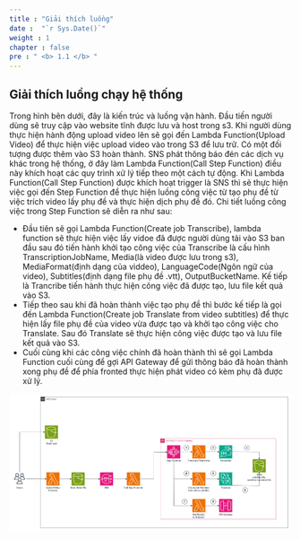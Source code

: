 ```yaml
---
title : "Giải thích luồng"
date :  "`r Sys.Date()`" 
weight : 1 
chapter : false
pre : " <b> 1.1 </b> "
---
```


## Giải thích luồng chạy hệ thống

Trong hình bên dưới, đây là kiến trúc và luồng vận hành. Đầu tiến người dùng sẽ truy cập vào website tĩnh được lưu và host trong s3. Khi người dùng thực hiện hành động upload video lên sẽ gọi đến Lambda Function(Upload Video) để thực hiện việc upload video vào trong S3 để lưu trữ. Có một đối tượng được thêm vào S3 hoàn thành. SNS phát thông báo đén các dịch vụ khác trong hệ thống, ở đây làm Lambda Function(Call Step Function) điều này khích hoạt các quy trình xử lý tiếp theo một cách tự động. Khi Lambda Function(Call Step Function) được khích hoạt trigger là SNS thì sẽ thực hiện việc gọi đến Step Function để thực hiện luồng công việc từ tạo phụ đề từ việc trích video lấy phụ đề và thực hiện dịch phụ đề đó. Chi tiết luồng công việc trong Step Function sẽ diễn ra như sau:
- Đầu tiên sẽ gọi Lambda Function(Create job Transcribe), lambda function sẽ thực hiện việc lấy vidoe đã được người dùng tải vào S3 ban đầu sau đó tiến hành khởi tạo công việc của Transcribe là cấu hình TranscriptionJobName, Media(là video được lưu trong s3), MediaFormat(định dạng của viddeo), LanguageCode(Ngôn ngữ của video), Subtitles(định dạng file phụ đề .vtt), OutputBucketName. Kế tiếp là Trancribe tiến hành thực hiện công việc đã được tạo, lưu file kết quả vào S3.
- Tiếp theo sau khi đã hoàn thành việc tạo phụ đề thì bước kế tiếp là gọi đến Lambda Function(Create job Translate from video subtitles) để thực hiện lấy file phụ đề của video vừa được tạo và khởi tạo công việc cho Translate. Sau đó Translate sẽ thực hiện công việc được tạo và lưu file kết quả vào S3.
- Cuối cùng khi các công việc chính đã hoàn thành thì sẽ gọi Lambda Function cuối cùng để gợi API Gateway để gửi thông báo đã hoàn thành xong phụ đề để phía fronted thực hiện phát video có kèm phụ đã được xử lý.

![architec](/static/images/1.Introduce/architec.png)
